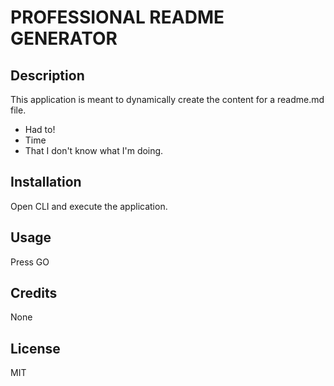 # PROFESSIONAL README GENERATOR

## Description

This application is meant to dynamically create the content for a readme.md file.

- Had to!
- Time
- That I don't know what I'm doing.
## Installation

Open CLI and execute the application.

## Usage

Press GO

## Credits

None

## License

MIT
